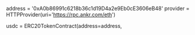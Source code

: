 address = '0xA0b86991c6218b36c1d19D4a2e9Eb0cE3606eB48'
provider = HTTPProvider(uri='https://rpc.ankr.com/eth')

usdc = ERC20TokenContract(address=address, 
    
